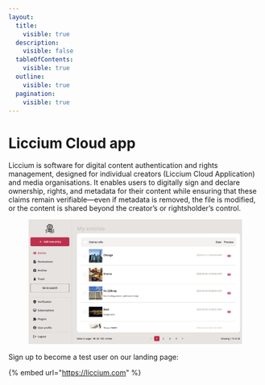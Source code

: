 ```yaml
---
layout:
  title:
    visible: true
  description:
    visible: false
  tableOfContents:
    visible: true
  outline:
    visible: true
  pagination:
    visible: true
---
```


# Liccium Cloud app

Liccium is software for digital content authentication and rights management, designed for individual creators (Liccium Cloud Application) and media organisations. It enables users to digitally sign and declare ownership, rights, and metadata for their content while ensuring that these claims remain verifiable—even if metadata is removed, the file is modified, or the content is shared beyond the creator’s or rightsholder’s control.

<figure><img src="../../.gitbook/assets/entry list@2x.png" alt=""><figcaption></figcaption></figure>

Sign up to become a test user on our landing page:

{% embed url="https://liccium.com" %}

